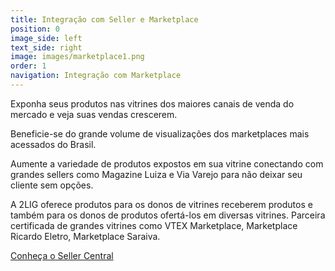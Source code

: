 ```yaml
---
title: Integração com Seller e Marketplace
position: 0
image_side: left
text_side: right
image: images/marketplace1.png
order: 1
navigation: Integração com Marketplace
---
```


Exponha seus produtos nas vitrines dos maiores canais de venda do mercado e veja suas vendas crescerem.

Beneficie-se do grande volume de visualizações dos marketplaces mais acessados do Brasil.

Aumente a variedade de produtos expostos em sua vitrine conectando com grandes sellers como Magazine Luiza e Via Varejo para não deixar seu cliente sem opções.

A 2LIG oferece produtos para os donos de vitrines receberem produtos e também para os donos de produtos ofertá-los em diversas vitrines. Parceira certificada de grandes vitrines como VTEX Marketplace, Marketplace Ricardo Eletro, Marketplace Saraiva.

[Conheça o Seller Central](http://sellercentral.click)